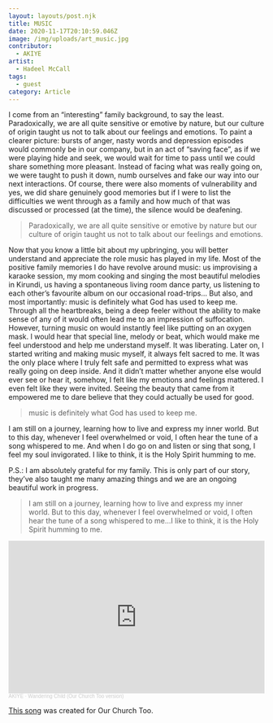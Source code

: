 ```yaml
---
layout: layouts/post.njk
title: MUSIC
date: 2020-11-17T20:10:59.046Z
image: /img/uploads/art_music.jpg
contributor:
  - AKIYE
artist:
  - Hadeel McCall
tags:
  - guest
category: Article
---
```

I come from an “interesting” family background, to say the least. Paradoxically, we are all quite sensitive or emotive by nature, but our culture of origin taught us not to talk about our feelings and emotions. To paint a clearer picture: bursts of anger, nasty words and depression episodes would commonly be in our company, but in an act of “saving face”, as if we were playing hide and seek, we would wait for time to pass until we could share something more pleasant. Instead of facing what was really going on, we were taught to push it down, numb ourselves and fake our way into our next interactions. Of course, there were also moments of vulnerability and yes, we did share genuinely good memories but if I were to list the difficulties we went through as a family and how much of that was discussed or processed (at the time), the silence would be deafening.

> Paradoxically, we are all quite sensitive or emotive by nature but our culture of origin taught us not to talk about our feelings and emotions.

Now that you know a little bit about my upbringing, you will better understand and appreciate the role music has played in my life. Most of the positive family memories I do have revolve around music: us improvising a karaoke session, my mom cooking and singing the most beautiful melodies in Kirundi, us having a spontaneous living room dance party, us listening to each other’s favourite album on our occasional road-trips… But also, and most importantly: music is definitely what God has used to keep me. Through all the heartbreaks, being a deep feeler without the ability to make sense of any of it would often lead me to an impression of suffocation. However, turning music on would instantly feel like putting on an oxygen mask. I would hear that special line, melody or beat, which would make me feel understood and help me understand myself. It was liberating. Later on, I started writing and making music myself, it always felt sacred to me. It was the only place where I truly felt safe and permitted to express what was really going on deep inside. And it didn’t matter whether anyone else would ever see or hear it, somehow, I felt like my emotions and feelings mattered. I even felt like they were invited. Seeing the beauty that came from it empowered me to dare believe that they could actually be used for good. 

> music is definitely what God has used to keep me.

I am still on a journey, learning how to live and express my inner world. But to this day, whenever I feel overwhelmed or void, I often hear the tune of a song whispered to me. And when I do go on and listen or sing that song, I feel my soul invigorated. I like to think, it is the Holy Spirit humming to me.

P.S.: I am absolutely grateful for my family. This is only part of our story, they’ve also taught me many amazing things and we are an ongoing beautiful work in progress.

> I am still on a journey, learning how to live and express my inner world. But to this day, whenever I feel overwhelmed or void, I often hear the tune of a song whispered to me...I like to think, it is the Holy Spirit humming to me.



<div class='gallery'>
  <div id='video' class='video__wrapper is-wider'>
    <iframe width="100%" height="300" scrolling="no" frameborder="no" allow="autoplay" src="https://w.soundcloud.com/player/?url=https%3A//api.soundcloud.com/tracks/929774809&color=%23ff5500&auto_play=false&hide_related=false&show_comments=true&show_user=true&show_reposts=false&show_teaser=true&visual=true"></iframe><div style="font-size: 10px; color: #cccccc;line-break: anywhere;word-break: normal;overflow: hidden;white-space: nowrap;text-overflow: ellipsis; font-family: Interstate,Lucida Grande,Lucida Sans Unicode,Lucida Sans,Garuda,Verdana,Tahoma,sans-serif;font-weight: 100;"><a href="https://soundcloud.com/akiye" title="AKIYE" target="_blank" style="color: #cccccc; text-decoration: none;">AKIYE</a> · <a href="https://soundcloud.com/akiye/wanderingchild" title="Wandering Child (Our Church Too version)" target="_blank" style="color: #cccccc; text-decoration: none;">Wandering Child (Our Church Too version)</a></div>
  </div>
</div>

[This song](https://soundcloud.com/akiye/wanderingchild) was created for Our Church Too.